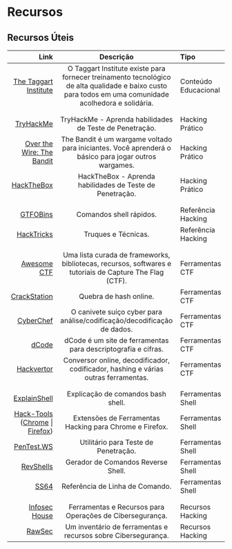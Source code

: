 # Recursos

## Recursos Úteis

Link | Descrição | Tipo
---: | :---: | :---
[The Taggart Institute](https://taggartinstitute.org/) | O Taggart Institute existe para fornecer treinamento tecnológico de alta qualidade e baixo custo para todos em uma comunidade acolhedora e solidária. | Conteúdo Educacional
||
||
[TryHackMe](https://tryhackme.com) | TryHackMe - Aprenda habilidades de Teste de Penetração. | Hacking Prático
[Over the Wire: The Bandit](https://overthewire.org/wargames/bandit) | The Bandit é um wargame voltado para iniciantes. Você aprenderá o básico para jogar outros wargames. | Hacking Prático
[HackTheBox](https://hackthebox.eu) | HackTheBox - Aprenda habilidades de Teste de Penetração. | Hacking Prático
||
||
[GTFOBins](https://gtfobins.github.io) | Comandos shell rápidos. | Referência Hacking
[HackTricks](https://book.hacktricks.xyz/) | Truques e Técnicas. | Referência Hacking
||
||
[Awesome CTF](https://apsdehal.in/awesome-ctf) | Uma lista curada de frameworks, bibliotecas, recursos, softwares e tutoriais de Capture The Flag (CTF). | Ferramentas CTF
[CrackStation](https://crackstation.net) | Quebra de hash online. | Ferramentas CTF
[CyberChef](https://gchq.github.io/CyberChef) | O canivete suíço cyber para análise/codificação/decodificação de dados. | Ferramentas CTF
[dCode](https://www.dcode.fr/en) | dCode é um site de ferramentas para descriptografia e cifras. | Ferramentas CTF
[Hackvertor](https://hackvertor.co.uk/public) | Conversor online, decodificador, codificador, hashing e várias outras ferramentas. | Ferramentas CTF
||
||
[ExplainShell](https://explainshell.com) | Explicação de comandos bash shell. | Ferramentas Shell
[Hack-Tools](https://github.com/LasCC/Hack-Tools) ([Chrome](https://chrome.google.com/webstore/detail/hack-tools/cmbndhnoonmghfofefkcccljbkdpamhi) \| [Firefox](https://addons.mozilla.org/en-US/firefox/addon/hacktools/)) | Extensões de Ferramentas Hacking para Chrome e Firefox. | Ferramentas Shell
[PenTest.WS](https://pentest.ws) | Utilitário para Teste de Penetração. | Ferramentas Shell
[RevShells](https://www.revshells.com) | Gerador de Comandos Reverse Shell. | Ferramentas Shell
[SS64](https://ss64.com) | Referência de Linha de Comando. | Ferramentas Shell
||
||
[Infosec House](https://infosec.house) | Ferramentas e Recursos para Operações de Cibersegurança. | Recursos Hacking
[RawSec](https://inventory.rawsec.ml/overview.html) | Um inventário de ferramentas e recursos sobre Cibersegurança. | Recursos Hacking

<script defer data-domain="infosecstreams.github.io" src="https://p.infosecstreams.com/js/plausible.outbound-links.js"></script>
<script src="https://cdnjs.cloudflare.com/ajax/libs/font-awesome/6.4.0/js/brands.min.js" integrity="sha512-KYlRezs7yAa59UnX6zAvY7I96Te02kycQn02Sr6FU/fBpxcXAwumRe5DHVrqVnWTt9HY/PktrAPZzSe9UE1Yxg==" crossorigin="anonymous" referrerpolicy="no-referrer"></script>
<script src="https://cdnjs.cloudflare.com/ajax/libs/font-awesome/6.4.0/js/solid.min.js" integrity="sha512-apZ8JDL5kA1iqvafDdTymV4FWUlJd8022mh46oEMMd/LokNx9uVAzhHk5gRll+JBE6h0alB2Upd3m+ZDAofbaQ==" crossorigin="anonymous" referrerpolicy="no-referrer"></script>
<script src="https://cdnjs.cloudflare.com/ajax/libs/font-awesome/6.4.0/js/fontawesome.min.js" integrity="sha512-c41hNYfKMuxafVVmh5X3N/8DiGFFAV/tU2oeNk+upk/dfDAdcbx5FrjFOkFhe4MOLaKlujjkyR4Yn7vImrXjzQ==" crossorigin="anonymous" referrerpolicy="no-referrer"></script>
